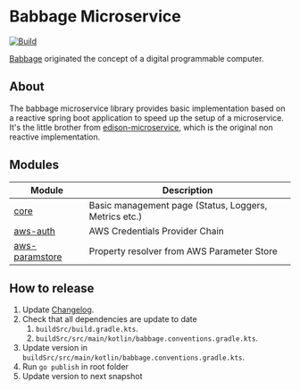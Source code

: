 # Babbage Microservice
[![Build](https://github.com/otto-de/babbage-microservice/actions/workflows/build.yml/badge.svg)](https://github.com/otto-de/babbage-microservice/actions/workflows/build.yml)

[Babbage](https://de.wikipedia.org/wiki/Charles_Babbage) originated the concept of a digital programmable computer.

## About

The babbage microservice library provides basic implementation based on a reactive spring boot application to speed up the setup of a microservice. 
It's the little brother from [edison-microservice](https://github.com/otto-de/edison-microservice), which is the original non reactive implementation.

## Modules
| Module                                     | Description                                           |
|--------------------------------------------|-------------------------------------------------------|
| [core](core/README.md)                     | Basic management page (Status, Loggers, Metrics etc.) |
| [aws-auth](aws-auth/README.md)             | AWS Credentials Provider Chain                        |
| [aws-paramstore](aws-paramstore/README.md) | Property resolver from AWS Parameter Store            |


## How to release

1. Update [Changelog](CHANGELOG.md).
2. Check that all dependencies are update to date
   1. `buildSrc/build.gradle.kts`.
   2. `buildSrc/src/main/kotlin/babbage.conventions.gradle.kts`.
3. Update version in `buildSrc/src/main/kotlin/babbage.conventions.gradle.kts`.
4. Run `go publish` in root folder
5. Update version to next snapshot
